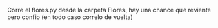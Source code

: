 Corre el flores.py desde la carpeta Flores, hay una chance que reviente pero confio (en todo caso correlo de vuelta)